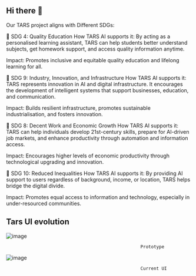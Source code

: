 ## Hi there 👋
Our TARS project aligns with Different SDGs:

🔹 SDG 4: Quality Education
How TARS AI supports it: By acting as a personalised learning assistant, TARS can help students better understand subjects, get homework support, and access quality information anytime.

Impact: Promotes inclusive and equitable quality education and lifelong learning for all.

🔹 SDG 9: Industry, Innovation, and Infrastructure
How TARS AI supports it: TARS represents innovation in AI and digital infrastructure. It encourages the development of intelligent systems that support businesses, education, and communication.

Impact: Builds resilient infrastructure, promotes sustainable industrialisation, and fosters innovation.

🔹 SDG 8: Decent Work and Economic Growth
How TARS AI supports it: TARS can help individuals develop 21st-century skills, prepare for AI-driven job markets, and enhance productivity through automation and information access.

Impact: Encourages higher levels of economic productivity through technological upgrading and innovation.

🔹 SDG 10: Reduced Inequalities
How TARS AI supports it: By providing AI support to users regardless of background, income, or location, TARS helps bridge the digital divide.

Impact: Promotes equal access to information and technology, especially in under-resourced communities.

## Tars UI evolution
![image](https://github.com/user-attachments/assets/d8d50d2f-f4c2-4b8a-8cc3-ef417a99d271)

                                                       Prototype

![image](https://github.com/user-attachments/assets/4a031818-2227-4827-ae46-5cfb835db107)

                                                       Current UI

